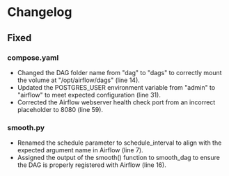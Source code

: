 # Changelog

## Fixed

### compose.yaml

- Changed the DAG folder name from "dag" to "dags" to correctly mount the volume at "/opt/airflow/dags" (line 14).
- Updated the POSTGRES_USER environment variable from "admin" to "airflow" to meet expected configuration (line 31).
- Corrected the Airflow webserver health check port from an incorrect placeholder to 8080 (line 59).

### smooth.py

- Renamed the schedule parameter to schedule_interval to align with the expected argument name in Airflow (line 7).
- Assigned the output of the smooth() function to smooth_dag to ensure the DAG is properly registered with Airflow (line 16).
